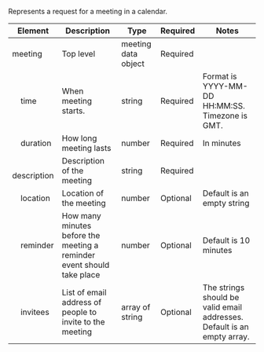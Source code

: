 Represents a request for a meeting in a calendar.

| Element | Description | Type | Required | Notes |
|---- | --- | --- | --- | --- |
| meeting | Top level | meeting data object | Required | |
| &nbsp; &nbsp; time | When meeting starts.  | string | Required | Format is YYYY-MM-DD HH:MM:SS. Timezone is GMT. |
| &nbsp; &nbsp; duration | How long meeting lasts | number | Required | In minutes |
| &nbsp; &nbsp; description | Description of the meeting | string | Required | |
| &nbsp; &nbsp; location | Location of the meeting | number | Optional | Default is an empty string |
| &nbsp; &nbsp; reminder | How many minutes before the meeting a reminder event should take place | number | Optional | Default is 10 minutes |
| &nbsp; &nbsp; invitees | List of email address of people to invite to the meeting | array of string | Optional | The strings should be valid email addresses. Default is an empty array. |
